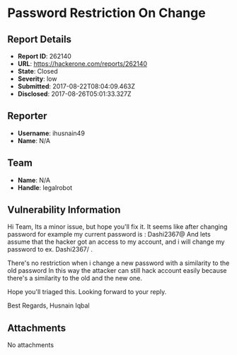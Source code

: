 # Password Restriction On Change

## Report Details
- **Report ID**: 262140
- **URL**: https://hackerone.com/reports/262140
- **State**: Closed
- **Severity**: low
- **Submitted**: 2017-08-22T08:04:09.463Z
- **Disclosed**: 2017-08-26T05:01:33.327Z

## Reporter
- **Username**: ihusnain49
- **Name**: N/A

## Team
- **Name**: N/A
- **Handle**: legalrobot

## Vulnerability Information
Hi Team,
Its a minor issue, but hope you'll fix it.
It seems like after changing password for example my current password is : Dashi2367@
And lets assume that the hacker got an access to my account, and i will change my password to ex. Dashi2367/ . 

There's no restriction when i change a new password with a similarity to the old password 
In this way the attacker can still hack account easily because there's a similarity to the old and the new one.

Hope you'll triaged this.
Looking forward to your reply.

Best Regards,
Husnain Iqbal

## Attachments
No attachments
